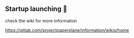 ## Startup launching 🛫

check the wiki for more information

https://gitlab.com/projectpaperplane/information/wikis/home